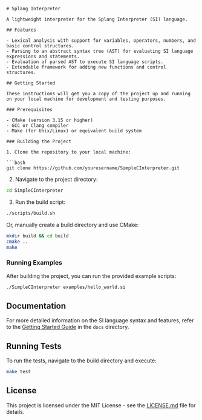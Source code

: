 ```
# Splang Interpreter

A lightweight interpreter for the Splang Interpreter (SI) language.

## Features

- Lexical analysis with support for variables, operators, numbers, and basic control structures.
- Parsing to an abstract syntax tree (AST) for evaluating SI language expressions and statements.
- Evaluation of parsed AST to execute SI language scripts.
- Extendable framework for adding new functions and control structures.

## Getting Started

These instructions will get you a copy of the project up and running on your local machine for development and testing purposes.

### Prerequisites

- CMake (version 3.15 or higher)
- GCC or Clang compiler
- Make (for Unix/Linux) or equivalent build system

### Building the Project

1. Clone the repository to your local machine:

```bash
git clone https://github.com/yourusername/SimpleCInterpreter.git
```

2. Navigate to the project directory:

```bash
cd SimpleCInterpreter
```

3. Run the build script:

```bash
./scripts/build.sh
```

Or, manually create a build directory and use CMake:

```bash
mkdir build && cd build
cmake ..
make
```

### Running Examples

After building the project, you can run the provided example scripts:

```bash
./SimpleCInterpreter examples/hello_world.si
```

## Documentation

For more detailed information on the SI language syntax and features, refer to the [Getting Started Guide](docs/getting_started.md) in the `docs` directory.

## Running Tests

To run the tests, navigate to the build directory and execute:

```bash
make test
```

## License

This project is licensed under the MIT License - see the [LICENSE.md](LICENSE.md) file for details.
```